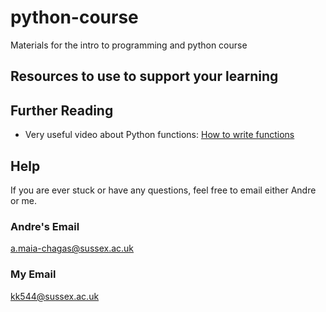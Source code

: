# python-course
Materials for the intro to programming and python course

## Resources to use to support your learning

## Further Reading
- Very useful video about Python functions:
[How to write functions](https://www.youtube.com/watch?v=rrBJVMyD-Gs&list=PLTZY6Puw2wLiuxSFWFwKMjUFIFKaF_Khx&index=2)

## Help
If you are ever stuck or have any questions, feel free to email either Andre or me.
### Andre's Email
a.maia-chagas@sussex.ac.uk
### My Email
kk544@sussex.ac.uk
